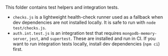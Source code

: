 This folder contains test helpers and integration tests.

- `checks.js` is a lightweight health-check runner used as a fallback when dev dependencies are not installed locally. It is safe to run with `node test/checks.js`.
- `auth.int.test.js` is an integration test that requires `mongodb-memory-server`, `jest`, and `supertest`. These are installed and run in CI. If you want to run integration tests locally, install dev dependencies (`npm ci`) first.
